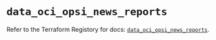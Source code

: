 # `data_oci_opsi_news_reports`

Refer to the Terraform Registory for docs: [`data_oci_opsi_news_reports`](https://registry.terraform.io/providers/oracle/oci/6.18.0/docs/data-sources/opsi_news_reports).
